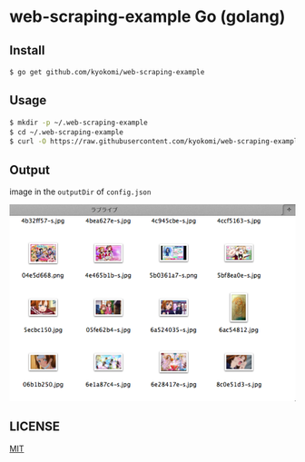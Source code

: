 # web-scraping-example Go (golang)

## Install

```sh
$ go get github.com/kyokomi/web-scraping-example
```

## Usage

```sh
$ mkdir -p ~/.web-scraping-example
$ cd ~/.web-scraping-example
$ curl -O https://raw.githubusercontent.com/kyokomi/web-scraping-example/master/example/config.json
```

## Output

image in the `outputDir` of `config.json`

![](https://raw.githubusercontent.com/kyokomi/web-scraping-example/master/example/sample.png)

## LICENSE

[MIT](https://github.com/kyokomi/web-scraping-example/blob/master/LICENSE.md)
